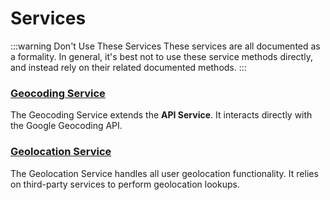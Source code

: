 # Services

:::warning Don't Use These Services
These services are all documented as a formality. In general, it's best not to use these service methods directly, and instead rely on their related documented methods.
:::

### [Geocoding Service](/services/geocoding-service/)

The Geocoding Service extends the **API Service**. It interacts directly with the Google Geocoding API.

### [Geolocation Service](/services/geolocation-service/)

The Geolocation Service handles all user geolocation functionality. It relies on third-party services to perform geolocation lookups.
